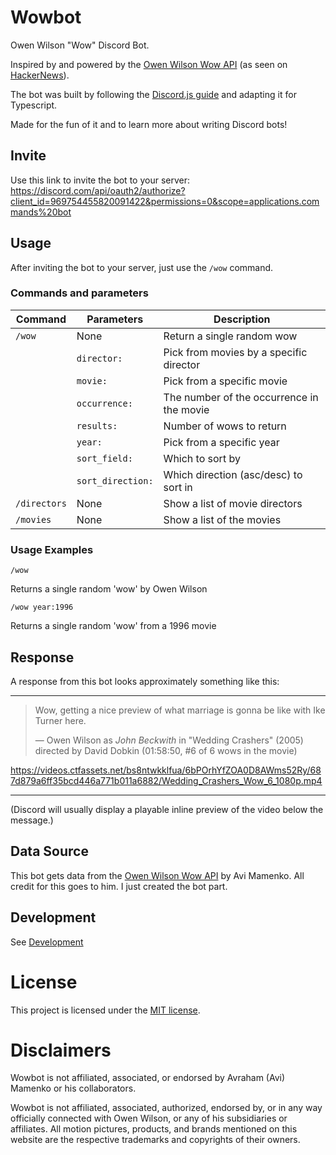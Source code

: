 # Wowbot

Owen Wilson "Wow" Discord Bot.

Inspired by and powered by the [Owen Wilson Wow API](https://owen-wilson-wow-api.herokuapp.com/) (as seen on [HackerNews](https://news.ycombinator.com/item?id=31209924)).

The bot was built by following the [Discord.js guide](https://discordjs.guide/#before-you-begin) and adapting it for Typescript.

Made for the fun of it and to learn more about writing Discord bots!

## Invite

Use this link to invite the bot to your server:
https://discord.com/api/oauth2/authorize?client_id=969754455820091422&permissions=0&scope=applications.commands%20bot

## Usage

After inviting the bot to your server, just use the `/wow` command.

### Commands and parameters

| Command      | Parameters        | Description                               |
| ------------ | ----------------- | ----------------------------------------- |
| `/wow`       | None              | Return a single random wow                |
|              | `director:`       | Pick from movies by a specific director   |
|              | `movie:`          | Pick from a specific movie                |
|              | `occurrence:`     | The number of the occurrence in the movie |
|              | `results:`        | Number of wows to return                  |
|              | `year:`           | Pick from a specific year                 |
|              | `sort_field:`     | Which to sort by                          |
|              | `sort_direction:` | Which direction (asc/desc) to sort in     |
| `/directors` | None              | Show a list of movie directors            |
| `/movies`    | None              | Show a list of the movies                 |

### Usage Examples

`/wow`

Returns a single random 'wow' by Owen Wilson

`/wow year:1996`

Returns a single random 'wow' from a 1996 movie

## Response

A response from this bot looks approximately something like this:

---

> Wow, getting a nice preview of what marriage is gonna be like with Ike Turner here.
>
> ― Owen Wilson as _John Beckwith_ in "Wedding Crashers" (2005) directed by David Dobkin (01:58:50, #6 of 6 wows in the movie)

https://videos.ctfassets.net/bs8ntwkklfua/6bPOrhYfZOA0D8AWms52Ry/687d879a6ff35bcd446a771b011a6882/Wedding_Crashers_Wow_6_1080p.mp4

---

(Discord will usually display a playable inline preview of the video below the message.)

## Data Source

This bot gets data from the [Owen Wilson Wow API](https://owen-wilson-wow-api.herokuapp.com/) by Avi Mamenko. All credit for this goes to him. I just created the bot part.

## Development

See [Development](docs/development.md)

# License

This project is licensed under the [MIT license](LICENSE).

# Disclaimers

Wowbot is not affiliated, associated, or endorsed by Avraham (Avi) Mamenko or his collaborators.

Wowbot is not affiliated, associated, authorized, endorsed by, or in any way officially connected with Owen Wilson, or any of his subsidiaries or affiliates. All motion pictures, products, and brands mentioned on this website are the respective trademarks and copyrights of their owners.
